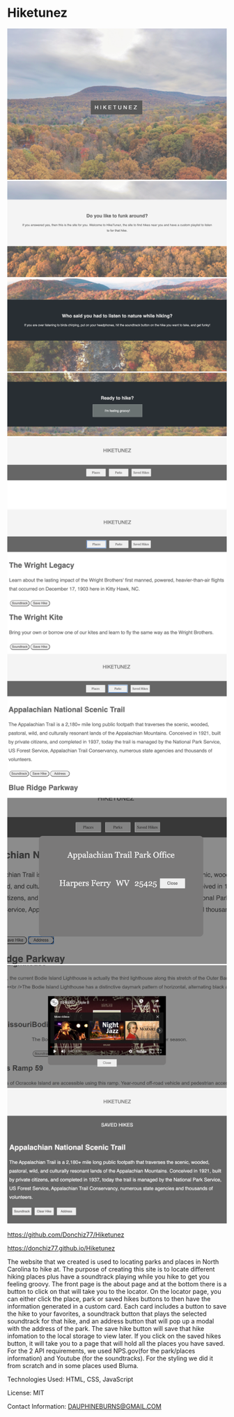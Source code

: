 # Hiketunez
<img src="Assests/Images/one.png">
<img src="Assests/Images/two.png">
<img src="Assests/Images/three.png">
<img src="Assests/Images/four.png">
<img src="Assests/Images/five.png">
<img src="Assests/Images/six.png">
<img src="Assests/Images/seven.png">
<img src="Assests/Images/eight.png">
<img src="Assests/Images/nine.png">
<img src="Assests/Images/ten.png">


https://github.com/Donchiz77/Hiketunez

https://donchiz77.github.io/Hiketunez

The website that we created is used to locating parks and places in North Carolina to hike at. The purpose of creating this site is to locate different hiking places plus have a soundtrack playing while you hike to get you feeling groovy.
The front page is the about page and at the bottom there is a button to click on that will take you to the locator. On the locator page, you can either click the place, park or saved hikes buttons to then have the information generated in a custom card. Each card includes a button to save the hike to your favorites, a soundtrack button that plays the selected soundtrack for that hike, and an address button that will pop up a modal with the address of the park. The save hike button will save that hike infomation to the local storage to view later. If you click on the saved hikes button, it will take you to a page that will hold all the places you have saved.
For the 2 API requirements, we used NPS.gov(for the park/places information) and Youtube (for the soundtracks). For the styling we did it from scratch and in some places used Bluma.

Technologies Used: HTML, CSS, JavaScript

License: MIT

Contact Information: DAUPHINEBURNS@GMAIL.COM
